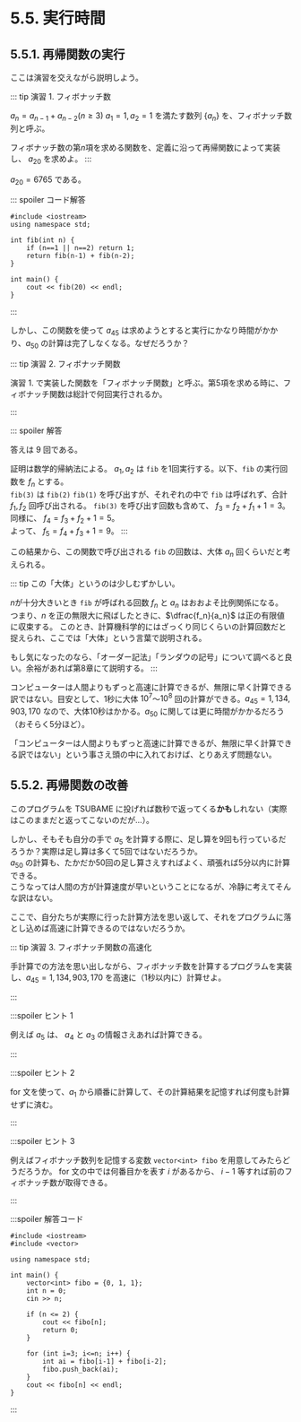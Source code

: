 # 5.5. 実行時間

## 5.5.1. 再帰関数の実行

ここは演習を交えながら説明しよう。

::: tip 演習 1. フィボナッチ数

$a_n = a_{n-1} + a_{n-2} (n \geq 3)$
$a_1 = 1, a_2 = 1$
を満たす数列 $\{a_n\}$ を、フィボナッチ数列と呼ぶ。

フィボナッチ数の第$n$項を求める関数を、定義に沿って再帰関数によって実装し、 $a_{20}$ を求めよ。
:::

$a_{20} = 6765$ である。

::: spoiler コード解答

```cpp:line-numbers
#include <iostream>
using namespace std;

int fib(int n) {
    if (n==1 || n==2) return 1;
    return fib(n-1) + fib(n-2);
}

int main() {
    cout << fib(20) << endl;
}
```

:::

しかし、この関数を使って $a_{45}$ は求めようとすると実行にかなり時間がかかり、$a_{50}$ の計算は完了しなくなる。なぜだろうか？

::: tip 演習 2. フィボナッチ関数

演習 1. で実装した関数を「フィボナッチ関数」と呼ぶ。第$5$項を求める時に、フィボナッチ関数は総計で何回実行されるか。

:::

::: spoiler 解答

答えは 9 回である。

証明は数学的帰納法による。 $a_1, a_2$ は `fib` を1回実行する。以下、`fib` の実行回数を $f_n$ とする。  
`fib(3)` は `fib(2)` `fib(1)` を呼び出すが、それぞれの中で `fib` は呼ばれず、合計 $f_1, f_2$ 回呼び出される。
`fib(3)` を呼び出す回数も含めて、 $f_3 = f_2 + f_1 + 1 = 3$。  
同様に、 $f_4 = f_3 + f_2 + 1 = 5$。  
よって、 $f_5 = f_4 + f_3 + 1= 9$。
:::

この結果から、この関数で呼び出される `fib` の回数は、大体 $a_n$ 回くらいだと考えられる。

::: tip
この「大体」というのは少しむずかしい。

$n$が十分大きいとき `fib` が呼ばれる回数 $f_n$ と $a_n$ はおおよそ比例関係になる。
つまり、$n$ を正の無限大に飛ばしたときに、$\dfrac{f_n}{a_n}$ は正の有限値に収束する。
このとき、計算機科学的にはざっくり同じくらいの計算回数だと捉えられ、ここでは「大体」という言葉で説明される。

もし気になったのなら、「オーダー記法」「ランダウの記号」について調べると良い。余裕があれば第8章にて説明する。
:::

コンピューターは人間よりもずっと高速に計算できるが、無限に早く計算できる訳ではない。目安として、1秒に大体
$10^7$～$10^8$ 回の計算ができる。$a_{45}=1,134,903,170$ なので、大体10秒はかかる。$a_{50}$ に関しては更に時間がかかるだろう（おそらく5分ほど）。

「コンピューターは人間よりもずっと高速に計算できるが、無限に早く計算できる訳ではない」という事さえ頭の中に入れておけば、とりあえず問題ない。

## 5.5.2. 再帰関数の改善

このプログラムを TSUBAME に投げれば数秒で返ってくる**かも**しれない（実際はこのままだと返ってこないのだが…）。

しかし、そもそも自分の手で $a_5$
を計算する際に、足し算を9回も行っているだろうか？実際は足し算は多くて5回ではないだろうか。  
$a_{50}$ の計算も、たかだか50回の足し算さえすればよく、頑張れば5分以内に計算できる。  
こうなっては人間の方が計算速度が早いということになるが、冷静に考えてそんな訳はない。

ここで、自分たちが実際に行った計算方法を思い返して、それをプログラムに落とし込めば高速に計算できるのではないだろうか。

::: tip 演習 3. フィボナッチ関数の高速化

手計算での方法を思い出しながら、フィボナッチ数を計算するプログラムを実装し、$a_{45}=1,134,903,170$ を高速に（1秒以内に）計算せよ。

:::

:::spoiler ヒント 1

例えば $a_5$ は、 $a_4$ と $a_3$ の情報さえあれば計算できる。

:::

:::spoiler ヒント 2

for 文を使って、$a_1$ から順番に計算して、その計算結果を記憶すれば何度も計算せずに済む。

:::

:::spoiler ヒント 3

例えばフィボナッチ数列を記憶する変数 `vector<int> fibo` を用意してみたらどうだろうか。 for 文の中では何番目かを表す $i$
があるから、 $i-1$ 等すれば前のフィボナッチ数が取得できる。

:::

:::spoiler 解答コード

```cpp:line-numbers
#include <iostream>
#include <vector>

using namespace std;

int main() {
    vector<int> fibo = {0, 1, 1};
    int n = 0;
    cin >> n;
    
    if (n <= 2) {
        cout << fibo[n];
        return 0;
    }
    
    for (int i=3; i<=n; i++) {
        int ai = fibo[i-1] + fibo[i-2];
        fibo.push_back(ai);
    }
    cout << fibo[n] << endl;
}
```

:::